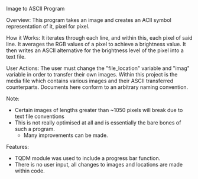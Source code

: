 Image to ASCII Program

Overview:
This program takes an image and creates an ACII symbol representation of it, pixel for pixel.

How it Works:
It iterates through each line, and within this, each pixel of said line.
It averages the RGB values of a pixel to achieve a brightness value. 
It then writes an ASCII alternative for the brightness level of the pixel into a text file.

User Actions:
The user must change the "file_location" variable and "imag" variable in order to transfer their own images.
Within this project is the media file which contains various images and their ASCII transferred counterparts.
 Documents here conform to an arbitrary naming convention.

Note:
 - Certain images of lengths greater than ~1050 pixels will break due to text file conventions
 - This is not really optimised at all and is essentially the bare bones of such a program.
    - Many improvements can be made.

Features:
 - TQDM module was used to include a progress bar function.
 - There is no user input, all changes to images and locations are made within code.
